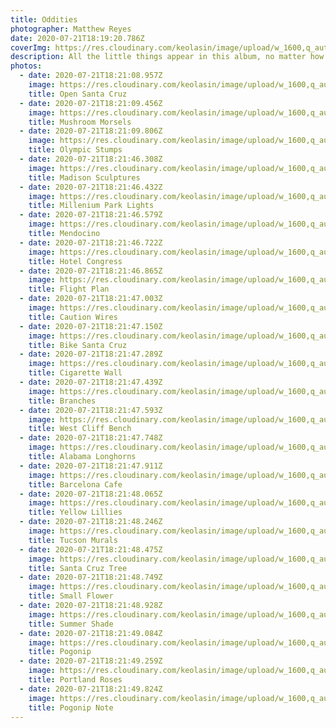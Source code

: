 ```yaml
---
title: Oddities
photographer: Matthew Reyes
date: 2020-07-21T18:19:20.786Z
coverImg: https://res.cloudinary.com/keolasin/image/upload/w_1600,q_auto,f_auto/v1597268087/Oddities/Caution_Wires.jpg
description: All the little things appear in this album, no matter how strange.
photos:
  - date: 2020-07-21T18:21:08.957Z
    image: https://res.cloudinary.com/keolasin/image/upload/w_1600,q_auto,f_auto/v1597268083/Oddities/Open_Santa_Cruz.jpg
    title: Open Santa Cruz
  - date: 2020-07-21T18:21:09.456Z
    image: https://res.cloudinary.com/keolasin/image/upload/w_1600,q_auto,f_auto/v1597268082/Oddities/Mushroom_Morsels.jpg
    title: Mushroom Morsels
  - date: 2020-07-21T18:21:09.806Z
    image: https://res.cloudinary.com/keolasin/image/upload/w_1600,q_auto,f_auto/v1597268082/Oddities/Olympic_Stumps.jpg
    title: Olympic Stumps
  - date: 2020-07-21T18:21:46.308Z
    image: https://res.cloudinary.com/keolasin/image/upload/w_1600,q_auto,f_auto/v1597268090/Oddities/Madison_Sculptures.jpg
    title: Madison Sculptures
  - date: 2020-07-21T18:21:46.432Z
    image: https://res.cloudinary.com/keolasin/image/upload/w_1600,q_auto,f_auto/v1597268082/Oddities/Millenium_Park_Lights.jpg
    title: Millenium Park Lights
  - date: 2020-07-21T18:21:46.579Z
    image: https://res.cloudinary.com/keolasin/image/upload/w_1600,q_auto,f_auto/v1597268090/Oddities/Mendocino.jpg
    title: Mendocino
  - date: 2020-07-21T18:21:46.722Z
    image: https://res.cloudinary.com/keolasin/image/upload/w_1600,q_auto,f_auto/v1597268089/Oddities/Hotel_Congress.jpg
    title: Hotel Congress
  - date: 2020-07-21T18:21:46.865Z
    image: https://res.cloudinary.com/keolasin/image/upload/w_1600,q_auto,f_auto/v1597268089/Oddities/Flight_Plan.jpg
    title: Flight Plan
  - date: 2020-07-21T18:21:47.003Z
    image: https://res.cloudinary.com/keolasin/image/upload/w_1600,q_auto,f_auto/v1597268087/Oddities/Caution_Wires.jpg
    title: Caution Wires
  - date: 2020-07-21T18:21:47.150Z
    image: https://res.cloudinary.com/keolasin/image/upload/w_1600,q_auto,f_auto/v1597268087/Oddities/Bike_Santa_Cruz.jpg
    title: Bike Santa Cruz
  - date: 2020-07-21T18:21:47.289Z
    image: https://res.cloudinary.com/keolasin/image/upload/w_1600,q_auto,f_auto/v1597268088/Oddities/Cigarette_Wall.jpg
    title: Cigarette Wall
  - date: 2020-07-21T18:21:47.439Z
    image: https://res.cloudinary.com/keolasin/image/upload/w_1600,q_auto,f_auto/v1597268087/Oddities/Branches.jpg
    title: Branches
  - date: 2020-07-21T18:21:47.593Z
    image: https://res.cloudinary.com/keolasin/image/upload/w_1600,q_auto,f_auto/v1597268087/Oddities/Bench_Santa_Cruz.jpg
    title: West Cliff Bench
  - date: 2020-07-21T18:21:47.748Z
    image: https://res.cloudinary.com/keolasin/image/upload/w_1600,q_auto,f_auto/v1597268086/Oddities/Alabama_Longhorn.jpg
    title: Alabama Longhorns
  - date: 2020-07-21T18:21:47.911Z
    image: https://res.cloudinary.com/keolasin/image/upload/w_1600,q_auto,f_auto/v1597268087/Oddities/Barcelona_Cafe.jpg
    title: Barcelona Cafe
  - date: 2020-07-21T18:21:48.065Z
    image: https://res.cloudinary.com/keolasin/image/upload/w_1600,q_auto,f_auto/v1597268085/Oddities/Yellow_Flowers.jpg
    title: Yellow Lillies
  - date: 2020-07-21T18:21:48.246Z
    image: https://res.cloudinary.com/keolasin/image/upload/w_1600,q_auto,f_auto/v1597268085/Oddities/Tucson_Murals.jpg
    title: Tucson Murals
  - date: 2020-07-21T18:21:48.475Z
    image: https://res.cloudinary.com/keolasin/image/upload/w_1600,q_auto,f_auto/v1597268085/Oddities/Tree_Santa_Cruz.jpg
    title: Santa Cruz Tree
  - date: 2020-07-21T18:21:48.749Z
    image: https://res.cloudinary.com/keolasin/image/upload/w_1600,q_auto,f_auto/v1597268085/Oddities/Small_Flower.jpg
    title: Small Flower
  - date: 2020-07-21T18:21:48.928Z
    image: https://res.cloudinary.com/keolasin/image/upload/w_1600,q_auto,f_auto/v1597268085/Oddities/Summer_Shade.jpg
    title: Summer Shade
  - date: 2020-07-21T18:21:49.084Z
    image: https://res.cloudinary.com/keolasin/image/upload/w_1600,q_auto,f_auto/v1597268082/Oddities/Pogonip_Stack.jpg
    title: Pogonip
  - date: 2020-07-21T18:21:49.259Z
    image: https://res.cloudinary.com/keolasin/image/upload/w_1600,q_auto,f_auto/v1597268084/Oddities/Portland_Roses.jpg
    title: Portland Roses
  - date: 2020-07-21T18:21:49.824Z
    image: https://res.cloudinary.com/keolasin/image/upload/w_1600,q_auto,f_auto/v1597268082/Oddities/Pogonip_Note.jpg
    title: Pogonip Note
---
```

